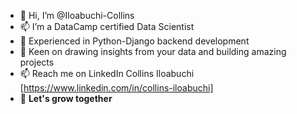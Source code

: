 - 👋 Hi, I’m @Iloabuchi-Collins
- 📫 I’m a DataCamp certified Data Scientist  
- 👀 Experienced in Python-Django backend development
- 💞️ Keen on drawing insights from your data and building amazing projects
- 📫 Reach me on LinkedIn Collins Iloabuchi [https://www.linkedin.com/in/collins-iloabuchi]
- 🌱 <b>Let's grow together<b>

<!---
- 👀 I’m interested in ...
- 🌱 I’m currently learning ...
- 💞️ I’m looking to collaborate on ...
- 📫 How to reach me on twitter C_C_Iloabuchi [https://twitter.com/C_C_Iloabuchi] 
--->
<!---
Iloabuchi-Collins/Iloabuchi-Collins is a ✨ special ✨ repository because its `README.md` (this file) appears on your GitHub profile.
You can click the Preview link to take a look at your changes.
--->
